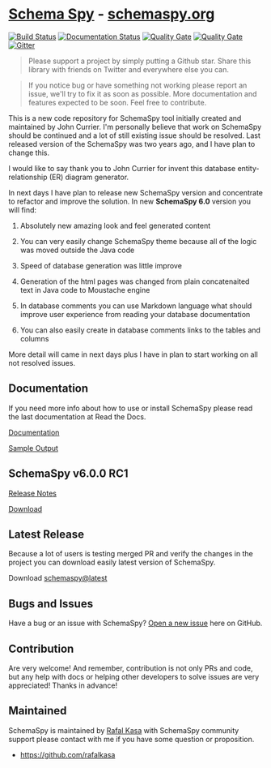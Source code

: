 # [Schema Spy](http://schemaspy.org/) -  [schemaspy.org](http://schemaspy.org/)

[![Build Status](https://travis-ci.org/schemaspy/schemaspy.svg?branch=master)](https://travis-ci.org/schemaspy/schemaspy)
[![Documentation Status](https://readthedocs.org/projects/schemaspy/badge/?version=latest)](http://schemaspy.readthedocs.io/en/latest/?badge=latest)
[![Quality Gate](https://sonarqube.com/api/badges/gate?key=org.schemaspy%3Aschemaspy)](https://sonarqube.com/dashboard/index?id=org.schemaspy%3Aschemaspy)
[![Quality Gate](https://sonarqube.com/api/badges/measure?key=org.schemaspy%3Aschemaspy&metric=coverage)](https://sonarqube.com/dashboard/index?id=org.schemaspy%3Aschemaspy)
[![Gitter](https://badges.gitter.im/schemaspy/schemaspy.svg)](https://gitter.im/schemaspy/schemaspy?utm_source=badge&utm_medium=badge&utm_campaign=pr-badge)

> Please support a project by simply putting a Github star. 
Share this library with friends on Twitter and everywhere else you can.

> If you notice bug or have something not working please report an issue, we'll try to fix it as soon as possible.
More documentation and features expected to be soon. Feel free to contribute.

This is a new code repository for SchemaSpy tool initially created and maintained by John Currier.
I'm personally believe that work on SchemaSpy should be continued and a lot of still existing issue should be resolved.
Last released version of the SchemaSpy was two years ago, and I have plan to change this.

I would like to say thank you to John Currier for invent this database entity-relationship (ER) diagram generator.

In next days I have plan to release new SchemaSpy version and concentrate to refactor and improve the solution.
In new **SchemaSpy 6.0** version you will find:

1. Absolutely new amazing look and feel generated content

2. You can very easily change SchemaSpy theme because all of the logic was moved outside the Java code

3. Speed of database generation was little improve

4. Generation of the html pages was changed from plain concatenaited text in Java code to Moustache engine

5. In database comments you can use Markdown language what should improve user experience from reading your database documentation

6. You can also easily create in database comments links to the tables and columns

More detail will came in next days plus I have in plan to start working on all not resolved issues.

## Documentation

If you need more info about how to use or install SchemaSpy please read the last documentation at Read the Docs.

[Documentation](http://schemaspy.readthedocs.io/en/latest/)

[Sample Output](http://schemaspy.org/sample/index.html)

## SchemaSpy v6.0.0 RC1
[Release Notes](https://github.com/schemaspy/schemaspy/releases/tag/v6.0.0-rc1)

[Download](https://github.com/schemaspy/schemaspy/releases/download/v6.0.0-rc1/schemaspy-6.0.0-rc1.jar)

## Latest Release

Because a lot of users is testing merged PR and verify the changes in the project you can download easily latest version of SchemaSpy.

Download [schemaspy@latest](https://github.com/schemaspy/schemaspy/raw/gh-pages/schemaspy-6.0.0-rc1.jar)

## Bugs and Issues

Have a bug or an issue with SchemaSpy? [Open a new issue](https://github.com/schemaspy/schemaspy/issues) here on GitHub.

## Contribution
Are very welcome! And remember, contribution is not only PRs and code, but any help with docs or helping other developers to solve issues are very appreciated! Thanks in advance!

## Maintained

SchemaSpy is maintained by [Rafal Kasa](malito:rafalkasa@gmail.com) with SchemaSpy community support please contact with me if you have some question or proposition.
* https://github.com/rafalkasa


